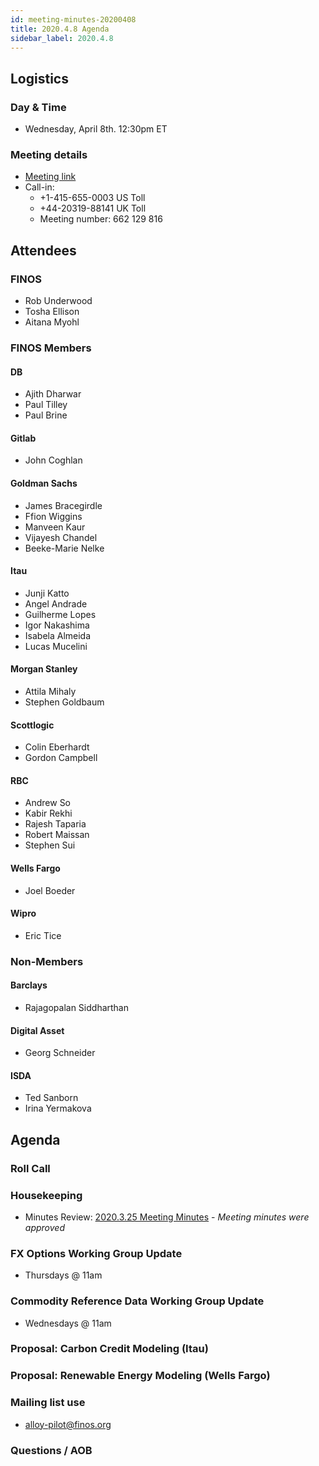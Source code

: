 ```yaml
---
id: meeting-minutes-20200408
title: 2020.4.8 Agenda
sidebar_label: 2020.4.8
---
```


## Logistics 
### Day & Time
* Wednesday, April 8th. 12:30pm ET

### Meeting details

* [Meeting link](https://finos.webex.com/finos/j.php?MTID=m9faeb59f9167a188a0cde9a2209b9447)
* Call-in: 
    * +1-415-655-0003 US Toll
    * +44-20319-88141 UK Toll
    * Meeting number: 662 129 816

## Attendees 
### FINOS
* Rob Underwood
* Tosha Ellison
* Aitana Myohl

### FINOS Members

####  DB
* Ajith Dharwar
* Paul Tilley
* Paul Brine

#### Gitlab
* John Coghlan

#### Goldman Sachs
* James Bracegirdle
* Ffion Wiggins
* Manveen Kaur
* Vijayesh Chandel
* Beeke-Marie Nelke

#### Itau
* Junji Katto
* Angel Andrade
* Guilherme Lopes
* Igor Nakashima
* Isabela Almeida
* Lucas Mucelini

#### Morgan Stanley
* Attila Mihaly
* Stephen Goldbaum

#### Scottlogic
* Colin Eberhardt
* Gordon Campbell

#### RBC
* Andrew So
* Kabir Rekhi
* Rajesh Taparia
* Robert Maissan
* Stephen Sui

#### Wells Fargo
* Joel Boeder

#### Wipro
* Eric Tice

### Non-Members

#### Barclays
* Rajagopalan Siddharthan

#### Digital Asset
* Georg Schneider

#### ISDA
* Ted Sanborn
* Irina Yermakova

## Agenda

### Roll Call

### Housekeeping
* Minutes Review: [2020.3.25 Meeting Minutes](https://github.com/finos/alloy/blob/master/meeting-minutes/pilot-project-meeting-minutes/2020.3.25-pilot-project-minutes.md) - *Meeting minutes were approved*

### FX Options  Working Group Update
* Thursdays @ 11am

### Commodity Reference Data Working Group Update
* Wednesdays @ 11am

### Proposal: Carbon Credit Modeling  (Itau)

### Proposal: Renewable Energy Modeling (Wells Fargo)

### Mailing list use
* alloy-pilot@finos.org


### Questions / AOB
